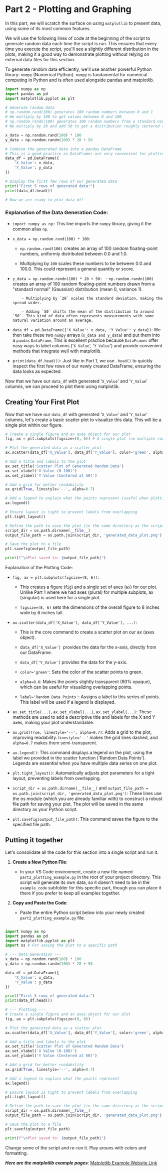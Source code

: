 # Part 2 - Plotting and Graphing

In this part, we will scratch the surface on using `matplotlib` to present data, using some of its most common features.

We will use the following lines of code at the beginning of the script to generate random data each time the script is run. This ensures that every time you execute the script, you'll see a slightly different distribution in the plots, making it a good way to demonstrate plotting without relying on external data files for this section.

To generate random data efficiently, we'll use another powerful Python library: `numpy` (Numerical Python). `numpy` is fundamental for numerical computing in Python and is often used alongside pandas and matplotlib.

```python
import numpy as np
import pandas as pd
import matplotlib.pyplot as plt

# Generate random data
# np.random.rand(100) generates 100 random numbers between 0 and 1
# We multiply by 100 to get values between 0 and 100
# np.random.randn(100) generates 100 random numbers from a standard normal distribution (mean 0, variance 1)
# We multiply by 20 and add 50 to get a distribution roughly centered around 50

x_data = np.random.rand(100) * 100
y_data = np.random.randn(100) * 20 + 50

# Combine the generated data into a pandas DataFrame
# This is a good practice as DataFrames are very convenient for plotting
data_df = pd.DataFrame({
    'X_Value': x_data,
    'Y_Value': y_data
})

# Display the first few rows of our generated data
print("First 5 rows of generated data:")
print(data_df.head())

# Now we are ready to plot data_df!
```

### Explanation of the Data Generation Code:

- `import numpy as np:` This line imports the `numpy` library, giving it the common alias `np`.
- `x_data = np.random.rand(100) * 100`:

  - `np.random.rand(100)` creates an array of 100 random floating-point numbers, uniformly distributed between 0.0 and 1.0.

  - Multiplying by `100` scales these numbers to be between 0.0 and 100.0. This could represent a general quantity or score.

- `y_data = np.random.randn(100) * 20 + 50:
` - `np.random.randn(100)` creates an array of 100 random floating-point numbers drawn from a "standard normal" (Gaussian) distribution (mean 0, variance 1).

          - Multiplying by `20` scales the standard deviation, making the spread wider.

          - Adding `50` shifts the mean of the distribution to around `50`. This kind of data often represents measurements with some natural variation around an average.

- `data_df = pd.DataFrame({'X_Value': x_data, 'Y_Value': y_data})`: We then take these two `numpy` arrays (`x_data and y_data`) and put them into a `pandas` `DataFrame`. This is excellent practice because `DataFrames` offer easy ways to label columns ('`X_Value`', '`Y_Value`') and provide convenient methods that integrate well with matplotlib.

- p`rint(data_df.head())`: Just like in Part 1, we use `.head()` to quickly inspect the first few rows of our newly created DataFrame, ensuring the data looks as expected.

Now that we have our `data_df` with generated '`X_Value`' and '`Y_Value`' columns, we can proceed to plot them using matplotlib.

## Creating Your First Plot

Now that we have our `data_df` with generated '`X_Value`' and '`Y_Value`' columns, let's create a basic scatter plot to visualize this data. This will be a single plot within our figure.

```python
# Create a single figure and an axes object for our plot
fig, ax = plt.subplots(figsize=(8, 6)) # A single plot (no multiple rows/cols needed here)

# Plot the generated data as a scatter plot
ax.scatter(data_df['X_Value'], data_df['Y_Value'], color='green', alpha=0.6, label='Random Data Points')

# Add a title and labels to the plot
ax.set_title('Scatter Plot of Generated Random Data')
ax.set_xlabel('X Value (0-100)')
ax.set_ylabel('Y Value (Centered at 50)')

# Add a grid for better readability
ax.grid(True, linestyle='--', alpha=0.7)

# Add a legend to explain what the points represent (useful when plotting multiple datasets)
ax.legend()

# Ensure layout is tight to prevent labels from overlapping
plt.tight_layout()

# Define the path to save the plot (in the same directory as the script)
script_dir = os.path.dirname(__file__)
output_file_path = os.path.join(script_dir, 'generated_data_plot.png')

# Save the plot to a file
plt.savefig(output_file_path)

print(f"\nPlot saved to: {output_file_path}")
```

Explanation of the Plotting Code:

- `fig, ax = plt.subplots(figsize=(8, 6))`:

  - This creates a figure (f`ig`) and a single set of axes (`ax`) for our plot. Unlike Part 1 where we had axes (plural) for multiple subplots, ax (singular) is used here for a single plot.

  - `figsize=(8, 6)` sets the dimensions of the overall figure to 8 inches wide by 6 inches tall.

- `ax.scatter(data_df['X_Value'], data_df['Y_Value'], ...)`:

  - This is the core command to create a scatter plot on our ax (axes object).

  - d`ata_df['X_Value'] `provides the data for the x-axis, directly from our DataFrame.

  - `data_df['Y_Value']` provides the data for the y-axis.

  - `color='green'`: Sets the color of the scatter points to green.

  - `alpha=0.6`: Makes the points slightly transparent (60% opaque), which can be useful for visualizing overlapping points.

  - `label='Random Data Points'`: Assigns a label to this series of points. This label will be used if a legend is displayed.

- `ax.set_title(...)`, `ax.set_xlabel(...)`, `ax.set_ylabel(...)`: These methods are used to add a descriptive title and labels for the X and Y axes, making your plot understandable.

- `ax.grid(True, linestyle='--', alpha=0.7)`: Adds a grid to the plot, improving readability. l`inestyle='--'` makes the grid lines dashed, and `alpha=0.7` makes them semi-transparent.

- `ax.legend()`: This command displays a legend on the plot, using the label we provided in the scatter function ('Random Data Points'). Legends are essential when you have multiple data series on one plot.

- `plt.tight_layout()`: Automatically adjusts plot parameters for a tight layout, preventing labels from overlapping.

- `script_dir = os.path.dirname(__file__)` and `output_file_path = os.path.join(script_dir, 'generated_data_plot.png')`: These lines use the os module (which you are already familiar with) to construct a robust file path for saving your plot. The plot will be saved in the same directory as your Python script.

- `plt.savefig(output_file_path)`: This command saves the figure to the specified file path.

## Putting it together

Let's consolidate all the code for this section into a single script and run it.

1. **Create a New Python File**:

   - In your VS Code environment, create a new file named `part2_plotting_example.py` in the root of your project directory. This script will generate its own data, so it doesn't need to be in the `example_code` subfolder for this specific part, though you can place it there if you prefer to keep all examples together.

2. **Copy and Paste the Code**:

   - Paste the entire Python script below into your newly created `part2_plotting_example.py` file.

```python

import numpy as np
import pandas as pd
import matplotlib.pyplot as plt
import os # For saving the plot to a specific path

# --- Data Generation ---
x_data = np.random.rand(100) * 100
y_data = np.random.randn(100) * 20 + 50

data_df = pd.DataFrame({
    'X_Value': x_data,
    'Y_Value': y_data
})

print("First 5 rows of generated data:")
print(data_df.head())

# --- Plotting ---
# Create a single figure and an axes object for our plot
fig, ax = plt.subplots(figsize=(8, 6))

# Plot the generated data as a scatter plot
ax.scatter(data_df['X_Value'], data_df['Y_Value'], color='green', alpha=0.6, label='Random Data Points')

# Add a title and labels to the plot
ax.set_title('Scatter Plot of Generated Random Data')
ax.set_xlabel('X Value (0-100)')
ax.set_ylabel('Y Value (Centered at 50)')

# Add a grid for better readability
ax.grid(True, linestyle='--', alpha=0.7)

# Add a legend to explain what the points represent
ax.legend()

# Ensure layout is tight to prevent labels from overlapping
plt.tight_layout()

# Define the path to save the plot (in the same directory as the script)
script_dir = os.path.dirname(__file__)
output_file_path = os.path.join(script_dir, 'generated_data_plot.png')

# Save the plot to a file
plt.savefig(output_file_path)

print(f"\nPlot saved to: {output_file_path}")
```

Change some of the script and re-run it. Play arouns with colors and formatting.

**_Here are the matplotlib example pages_**: [Matplotlib Example Website Link](https://matplotlib.org/stable/gallery/index.html)
